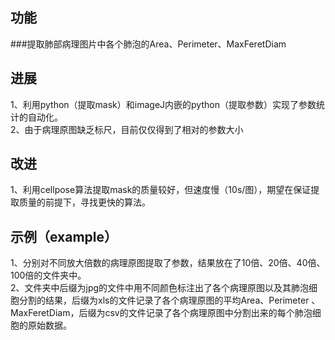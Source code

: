 ## 功能
###提取肺部病理图片中各个肺泡的Area、Perimeter、MaxFeretDiam
## 进展
1、利用python（提取mask）和imageJ内嵌的python（提取参数）实现了参数统计的自动化。\
2、由于病理原图缺乏标尺，目前仅仅得到了相对的参数大小
## 改进
1、利用cellpose算法提取mask的质量较好，但速度慢（10s/图），期望在保证提取质量的前提下，寻找更快的算法。
## 示例（example）
1、分别对不同放大倍数的病理原图提取了参数，结果放在了10倍、20倍、40倍、100倍的文件夹中。\
2、文件夹中后缀为jpg的文件中用不同颜色标注出了各个病理原图以及其肺泡细胞分割的结果，后缀为xls的文件记录了各个病理原图的平均Area、Perimeter	、MaxFeretDiam，后缀为csv的文件记录了各个病理原图中分割出来的每个肺泡细胞的原始数据。
